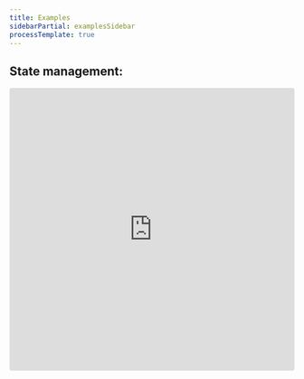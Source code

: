 ```yaml
---
title: Examples
sidebarPartial: examplesSidebar
processTemplate: true
---
```


## State management:


<iframe src="https://codesandbox.io/embed/j2VV1jWyY?autoresize=1&hidenavigation=1" style="width:100%; height:500px; border:0; border-radius: 4px; overflow:hidden;" sandbox="allow-modals allow-forms allow-popups allow-scripts allow-same-origin"></iframe>
